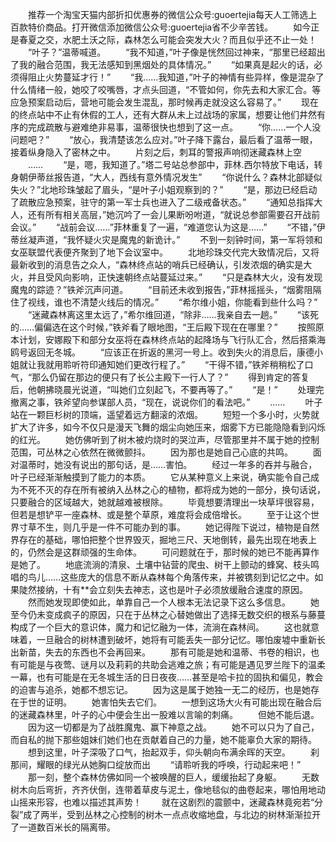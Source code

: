 　　推荐一个淘宝天猫内部折扣优惠券的微信公众号:guoertejia每天人工筛选上百款特价商品。打开微信添加微信公众号:guoertejia省不少辛苦钱。
　　如今正是春夏之交，水肥土沃之际，森林怎么可能会突发大火？而且似乎还不止一处！
　　“叶子？”温蒂喊道。
　　“我不知道，”叶子像是恍然回过神来，“那里已经超出了我的融合范围，我无法感知到黑烟处的具体情况。”
　　“如果真是起火的话，必须得阻止火势蔓延才行！”
　　“我……我知道，”叶子的神情有些异样，像是混杂了什么情绪一般，她咬了咬嘴唇，才点头回道，“不管如何，你先去和大家汇合。等应急预案启动后，营地可能会发生混乱，那时候再走就没这么容易了。”
　　现在的终点站中不止有休假的工人，还有大群从未上过战场的家属，想要让他们井然有序的完成疏散与避难绝非易事，温蒂很快也想到了这一点。
　　“你……一个人没问题吧？”
　　“放心，我清楚该怎么应对。”叶子降下露台，最后看了温蒂一眼，接着纵身隐入了密林之中。
　　片刻之后，刺耳的警报声响彻迷藏森林上空
　　……
　　“是，嗯，我知道了。”塔二号站总参部中，菲林.西尔特放下电话，转身朝伊蒂丝报告道，“大人，西线有意外情况发生”
　　“你说什么？森林北部疑似失火？”北地珍珠皱起了眉头，“是叶子小姐观察到的？”
　　“是，那边已经启动了疏散应急预案，驻守的第一军士兵也进入了二级戒备状态。”
　　“通知总指挥大人，还有所有相关高层，”她沉吟了一会儿果断吩咐道，“就说总参部需要召开战前会议。”
　　“战前会议……”菲林重复了一遍，“难道您认为这是……”
　　“不错，”伊蒂丝凝声道，“我怀疑火灾是魔鬼的新诡计。”
　　不到一刻钟时间，第一军将领和女巫联盟代表便齐聚到了地下会议室中。
　　北地珍珠交代完大致情况后，又将最新收到的消息告之众人，“森林终点站的哨兵已经确认，引发浓烟的确实是大火，并且受风向影响，正快速朝终点站蔓延过来。”
　　“只是森林大火，没有发现魔鬼的踪迹？”铁斧沉声问道。
　　“目前还未收到报告，”菲林摇摇头，“烟雾阻隔住了视线，谁也不清楚火线后的情况。”
　　“希尔维小姐，你能看到些什么吗？”
　　“迷藏森林离这里太远了，”希尔维回道，“除非……我亲自去一趟。”
　　“该死的……偏偏选在这个时候，”铁斧看了眼地图，“王后殿下现在在哪里？”
　　按照原本计划，安娜殿下和部分女巫将在森林终点站的起降场与飞行队汇合，然后搭乘海鸥号返回无冬城。
　　“应该正在折返的黑河一号上。收到失火的消息后，康德小姐就让我就用聆听符印通知她们更改行程了。”
　　“干得不错，”铁斧稍稍松了口气，“那么仍留在那边的便只有了长公主殿下一行人了？”
　　得到肯定的答复后，他朝拂晓晨光说道，“叫她们立刻起飞，不要再等了。”
　　“是！”
　　处理完撤离之事，铁斧望向参谋部人员，“现在，说说你们的看法吧。”
　　……
　　叶子站在一颗巨杉树的顶端，遥望着远方翻滚的浓烟。
　　短短一个多小时，火势就扩大了许多，如今不仅只是漫天飞舞的烟尘向她压来，烟雾下方已能隐隐看到闪烁的红光。
　　她仿佛听到了树木被灼烧时的哭泣声，尽管那里并不属于她的控制范围，可丛林之心依然在微微颤抖。
　　因为那也是她自己心底的共鸣。
　　面对温蒂时，她没有说出的那句话，是……害怕。
　　经过一年多的吞并与融合，叶子已经渐渐触摸到了能力的本质。
　　它从某种意义上来说，确实能令自己成为不死不灭的存在所有被纳入丛林之心的植物，都将成为她的一部分，换句话说，只要融合的区域越大，她就越难被根除。
　　毕竟想要清理出一块草坪很容易，但若是想铲平一座森林、或是整个草原，难度将会成倍增长。
　　至于让这个世界寸草不生，则几乎是一件不可能办到的事。
　　她记得陛下说过，植物是自然界存在的基础，哪怕把整个世界毁灭，掘地三尺、天地倒转，最先出现在地表上的，仍然会是这群顽强的生命体。
　　可问题就在于，那时候的她已不能再算作是她了。
　　地底流淌的清泉、土壤中钻营的爬虫、树干上颤动的蜂窝、枝头鸣唱的鸟儿……这些庞大的信息不断从森林每个角落传来，并被镌刻到记忆之中。如果陡然接纳，十有**会立刻失去神志，这也是叶子必须放缓融合速度的原因。
　　然而她发现即使如此，单靠自己一个人根本无法记录下这么多信息。
　　她至今仍未变成疯子的原因，只在于丛林之心替她做出了选择无数交织的根系与藤蔓构成了一个巨大的意识体，魔力和记忆融为一体，流淌在森林间。
　　这也就意味着，一旦融合的树林遭到破坏，她将有可能丢失一部分记忆。哪怕废墟中重新长出新苗，失去的东西也不会再回来。
　　那有可能是她和温蒂、书卷的相识，也有可能是与夜莺、谜月以及莉莉的共助会逃难之旅；有可能是遇见罗兰陛下的温柔一幕，也有可能是在无冬城生活的日日夜夜……甚至是哈卡拉的固执和偏见，教会的迫害与追杀，她都不想忘记。
　　因为这是属于她独一无二的经历，也是她存在于世的证明。
　　她害怕失去它们。
　　一想到这场大火有可能出现在融合后的迷藏森林里，叶子的心中便会生出一股难以言喻的刺痛。
　　但她不能后退。
　　因为这一切都是为了战胜魔鬼、赢下神意之战。
　　她不可以只为了自己，而自私的抛下那些姐妹们她们也在贡献着自己的力量，她不能辜负大家的期待。
　　想到这里，叶子深吸了口气，抬起双手，仰头朝向布满余晖的天空。
　　刹那间，耀眼的绿光从她胸口绽放而出
　　“请聆听我的呼唤，行动起来吧！”
　　那一刻，整个森林仿佛如同一个被唤醒的巨人，缓缓抬起了身躯。
　　无数树木向后弯折，齐齐伏倒，连带着草皮与泥土，像地毯似的曲卷起来，哪怕用地动山摇来形容，也难以描述其声势！
　　就在这剧烈的震颤中，迷藏森林竟宛若“分裂”成了两半，受到丛林之心控制的树木一点点收缩地盘，与北边的树林渐渐拉开了一道数百米长的隔离带。